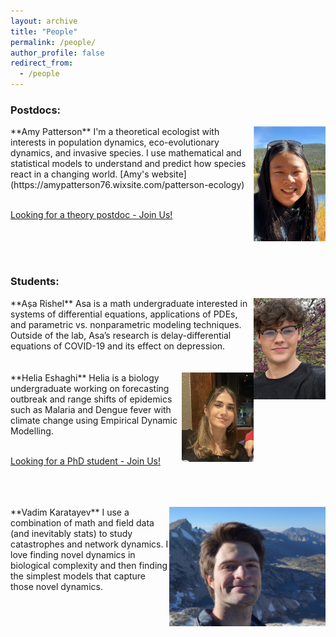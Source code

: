 ```yaml
---
layout: archive
title: "People"
permalink: /people/
author_profile: false
redirect_from:
  - /people
---
```


<h3> Postdocs:</h3>

<img align="right" width="115" src="/files/photos/amy_lake.png">
**Amy Patterson** I'm a theoretical ecologist with interests in population dynamics, eco-evolutionary dynamics, and invasive species. I use mathematical and statistical models to understand and predict how species react in a changing world.
[Amy's website](https://amypatterson76.wixsite.com/patterson-ecology)

<br>
<br>

[Looking for a theory postdoc - Join Us!](https://resiliencelab.github.io/join/)

<br>
<br>
<br>

<h3> Students:</h3>

<img align="right" width="115" src="/files/photos/asa.jpeg">
**Așa Rishel**
Asa is a math undergraduate interested in systems of differential equations, applications of PDEs, and parametric vs. nonparametric modeling techniques. Outside of the lab, Asa’s research is delay-differential equations of COVID-19 and its effect on depression.

<br>
<br>
<br>

<img align="right" width="115" src="/files/photos/helia.jpeg">
**Helia Eshaghi**
Helia is a biology undergraduate working on forecasting outbreak and range shifts of epidemics such as Malaria and Dengue fever with climate change using Empirical Dynamic Modelling.

<br>
<br>

[Looking for a PhD student - Join Us!](https://resiliencelab.github.io/join/)

<br>
<br>
<br>


<img align="right" width="250" src="/files/vadimProfile.JPG">
**Vadim Karatayev** I use a combination of math and field data (and inevitably stats) to study catastrophes and network dynamics. I love finding novel dynamics in biological complexity and then finding the simplest models that capture those novel dynamics.

